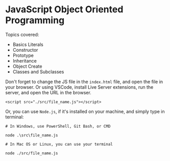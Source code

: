 # JavaScript Object Oriented Programming

Topics covered:

- Basics Literals
- Constructor
- Prototype
- Inheritance
- Object Create
- Classes and Subclasses

Don't forget to change the JS file in the `index.html` file, and open the file in your browser. Or using VSCode, install Live Server extensions, run the server, and open the URL in the browser.

```
<script src="./src/file_name.js"></script>
```

Or, you can use `Node.js`, if it's installed on your machine, and simply type in terminal:

```
# In Windows, use PowerShell, Git Bash, or CMD

node .\src\file_name.js

# In Mac OS or Linux, you can use your terminal

node ./src/file_name.js
```
